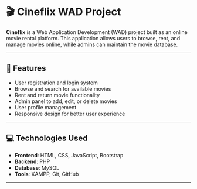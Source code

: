# 🎬 Cineflix WAD Project

**Cineflix** is a Web Application Development (WAD) project built as an online movie rental platform. This application allows users to browse, rent, and manage movies online, while admins can maintain the movie database.

---

## 🚀 Features

- User registration and login system
- Browse and search for available movies
- Rent and return movie functionality
- Admin panel to add, edit, or delete movies
- User profile management
- Responsive design for better user experience

---

## 💻 Technologies Used

- **Frontend**: HTML, CSS, JavaScript, Bootstrap
- **Backend**: PHP
- **Database**: MySQL
- **Tools**: XAMPP, Git, GitHub

---
